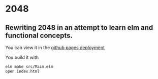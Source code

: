 # 2048
Rewriting 2048 in an attempt to learn elm and functional concepts.
---

You can view it in the [github pages deployment](https://tadaboody.github.io/2048/)

You build it with 
```sh
elm make src/Main.elm 
open index.html
```
